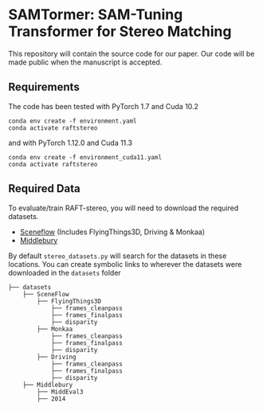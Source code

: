# SAMTormer: SAM-Tuning Transformer for Stereo Matching
This repository will contain the source code for our paper. Our code will be made public when the manuscript is accepted.

## Requirements
The code has been tested with PyTorch 1.7 and Cuda 10.2
```Shell
conda env create -f environment.yaml
conda activate raftstereo
```
and with PyTorch 1.12.0 and Cuda 11.3
```Shell
conda env create -f environment_cuda11.yaml
conda activate raftstereo
```



## Required Data
To evaluate/train RAFT-stereo, you will need to download the required datasets. 
* [Sceneflow](https://lmb.informatik.uni-freiburg.de/resources/datasets/SceneFlowDatasets.en.html#:~:text=on%20Academic%20Torrents-,FlyingThings3D,-Driving) (Includes FlyingThings3D, Driving & Monkaa)
* [Middlebury](https://vision.middlebury.edu/stereo/data/)


By default `stereo_datasets.py` will search for the datasets in these locations. You can create symbolic links to wherever the datasets were downloaded in the `datasets` folder

```Shell
├── datasets
    ├── SceneFlow
        ├── FlyingThings3D
            ├── frames_cleanpass
            ├── frames_finalpass
            ├── disparity
        ├── Monkaa
            ├── frames_cleanpass
            ├── frames_finalpass
            ├── disparity
        ├── Driving
            ├── frames_cleanpass
            ├── frames_finalpass
            ├── disparity
    ├── Middlebury
        ├── MiddEval3
        ├── 2014
```
